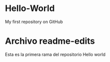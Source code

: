 # Hello-World
My first repository on GitHub
<h1>Archivo readme-edits</h1>
<p>Esta es la primera rama del repositorio Hello world</p>
